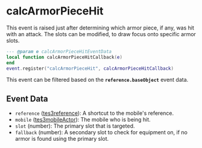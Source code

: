 # calcArmorPieceHit

This event is raised just after determining which armor piece, if any, was hit with an attack. The slots can be modified, to draw focus onto specific armor slots.

```lua
--- @param e calcArmorPieceHitEventData
local function calcArmorPieceHitCallback(e)
end
event.register("calcArmorPieceHit", calcArmorPieceHitCallback)
```

This event can be filtered based on the **`reference.baseObject`** event data.

## Event Data

* `reference` ([tes3reference](../../types/tes3reference)): A shortcut to the mobile's reference.
* `mobile` ([tes3mobileActor](../../types/tes3mobileActor)): The mobile who is being hit.
* `slot` (number): The primary slot that is targeted.
* `fallback` (number): A secondary slot to check for equipment on, if no armor is found using the primary slot.

